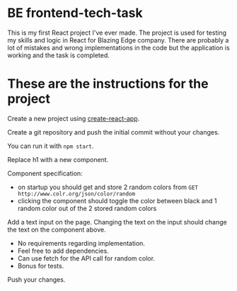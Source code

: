 # BE frontend-tech-task
This is my first React project I've ever made.
The project is used for testing my skills and logic in React for Blazing Edge company.
There are probably a lot of mistakes and wrong implementations in the code but the application is working and the task is completed.

# These are the instructions for the project
Create a new project using [create-react-app](https://github.com/facebookincubator/create-react-app).

Create a git repository and push the initial commit without your changes.

You can run it with `npm start`.

Replace h1 with a new component.

Component specification:
- on startup you should get and store 2 random colors from `GET http://www.colr.org/json/color/random`
- clicking the component should toggle the color between black and 1 random color out of the 2 stored random colors

Add a text input on the page.
Changing the text on the input should change the text on the component above.

- No requirements regarding implementation.
- Feel free to add dependencies.
- Can use fetch for the API call for random color.
- Bonus for tests.

Push your changes.
